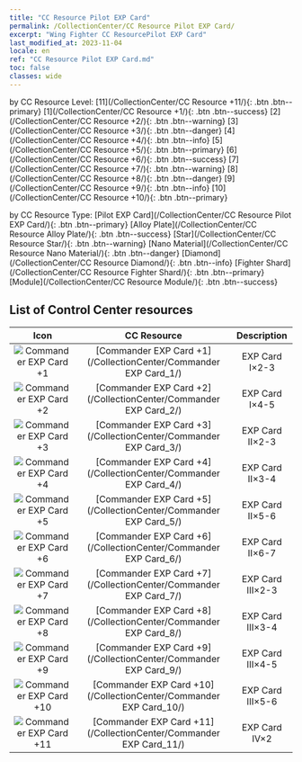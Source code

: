 ```yaml
---
title: "CC Resource Pilot EXP Card"
permalink: /CollectionCenter/CC Resource Pilot EXP Card/
excerpt: "Wing Fighter CC ResourcePilot EXP Card"
last_modified_at: 2023-11-04
locale: en
ref: "CC Resource Pilot EXP Card.md"
toc: false
classes: wide
---
```


  by CC Resource Level:  [11](/CollectionCenter/CC Resource +11/){: .btn .btn--primary}   [1](/CollectionCenter/CC Resource +1/){: .btn .btn--success}   [2](/CollectionCenter/CC Resource +2/){: .btn .btn--warning}   [3](/CollectionCenter/CC Resource +3/){: .btn .btn--danger}   [4](/CollectionCenter/CC Resource +4/){: .btn .btn--info}   [5](/CollectionCenter/CC Resource +5/){: .btn .btn--primary}   [6](/CollectionCenter/CC Resource +6/){: .btn .btn--success}   [7](/CollectionCenter/CC Resource +7/){: .btn .btn--warning}   [8](/CollectionCenter/CC Resource +8/){: .btn .btn--danger}   [9](/CollectionCenter/CC Resource +9/){: .btn .btn--info}   [10](/CollectionCenter/CC Resource +10/){: .btn .btn--primary} 

  by CC Resource Type:  [Pilot EXP Card](/CollectionCenter/CC Resource Pilot EXP Card/){: .btn .btn--primary}   [Alloy Plate](/CollectionCenter/CC Resource Alloy Plate/){: .btn .btn--success}   [Star](/CollectionCenter/CC Resource Star/){: .btn .btn--warning}   [Nano Material](/CollectionCenter/CC Resource Nano Material/){: .btn .btn--danger}   [Diamond](/CollectionCenter/CC Resource Diamond/){: .btn .btn--info}   [Fighter Shard](/CollectionCenter/CC Resource Fighter Shard/){: .btn .btn--primary}   [Module](/CollectionCenter/CC Resource Module/){: .btn .btn--success} 

## List of Control Center resources

  |   Icon |      CC Resource        |   Description   |
  |:------:|:---------------:|:---------------:|
  | ![Commander EXP Card +1](/images/cc/CC_Pilot_EXP_Card_1_p.png) | [Commander EXP Card +1](/CollectionCenter/Commander EXP Card_1/) | EXP Card I×2-3 |
  | ![Commander EXP Card +2](/images/cc/CC_Pilot_EXP_Card_2_p.png) | [Commander EXP Card +2](/CollectionCenter/Commander EXP Card_2/) | EXP Card I×4-5 |
  | ![Commander EXP Card +3](/images/cc/CC_Pilot_EXP_Card_3_p.png) | [Commander EXP Card +3](/CollectionCenter/Commander EXP Card_3/) | EXP Card II×2-3 |
  | ![Commander EXP Card +4](/images/cc/CC_Pilot_EXP_Card_4_p.png) | [Commander EXP Card +4](/CollectionCenter/Commander EXP Card_4/) | EXP Card II×3-4 |
  | ![Commander EXP Card +5](/images/cc/CC_Pilot_EXP_Card_5_p.png) | [Commander EXP Card +5](/CollectionCenter/Commander EXP Card_5/) | EXP Card II×5-6 |
  | ![Commander EXP Card +6](/images/cc/CC_Pilot_EXP_Card_5_p.png) | [Commander EXP Card +6](/CollectionCenter/Commander EXP Card_6/) | EXP Card II×6-7 |
  | ![Commander EXP Card +7](/images/cc/CC_Pilot_EXP_Card_5_p.png) | [Commander EXP Card +7](/CollectionCenter/Commander EXP Card_7/) | EXP Card III×2-3 |
  | ![Commander EXP Card +8](/images/cc/CC_Pilot_EXP_Card_5_p.png) | [Commander EXP Card +8](/CollectionCenter/Commander EXP Card_8/) | EXP Card III×3-4 |
  | ![Commander EXP Card +9](/images/cc/CC_Pilot_EXP_Card_6_p.png) | [Commander EXP Card +9](/CollectionCenter/Commander EXP Card_9/) | EXP Card III×4-5 |
  | ![Commander EXP Card +10](/images/cc/CC_Pilot_EXP_Card_6_p.png) | [Commander EXP Card +10](/CollectionCenter/Commander EXP Card_10/) | EXP Card III×5-6 |
  | ![Commander EXP Card +11](/images/cc/CC_Pilot_EXP_Card_6_p.png) | [Commander EXP Card +11](/CollectionCenter/Commander EXP Card_11/) | EXP Card IV×2 |
